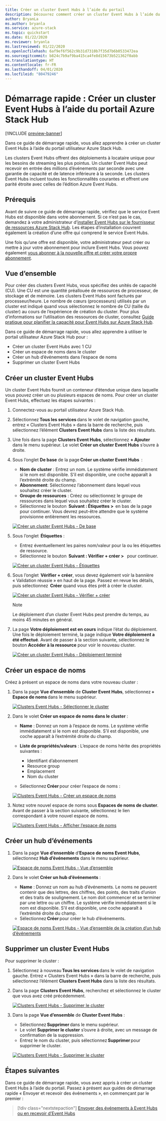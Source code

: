 ```yaml
---
title: Créer un cluster Event Hubs à l’aide du portail
description: Découvrez comment créer un cluster Event Hubs à l’aide du portail utilisateur Azure Stack Hub.
author: BryanLa
ms.author: bryanla
ms.service: azure-stack
ms.topic: quickstart
ms.date: 01/22/2020
ms.reviewer: bryanla
ms.lastreviewed: 01/22/2020
ms.openlocfilehash: 6af9ef6f562c9b31d7310b7f35d7b6b0533472ea
ms.sourcegitcommit: b824c7b9af9ba415ca4fe8d15673b521362f0abb
ms.translationtype: HT
ms.contentlocale: fr-FR
ms.lasthandoff: 04/01/2020
ms.locfileid: "80479246"
---
```

# <a name="quickstart-create-an-event-hubs-cluster-using-the-azure-stack-hub-portal"></a>Démarrage rapide : Créer un cluster Event Hubs à l’aide du portail Azure Stack Hub

[!INCLUDE [preview-banner](../includes/event-hubs-preview.md)]

Dans ce guide de démarrage rapide, vous allez apprendre à créer un cluster Event Hubs à l’aide du portail utilisateur Azure Stack Hub. 

Les clusters Event Hubs offrent des déploiements à locataire unique pour les besoins de streaming les plus pointus. Un cluster Event Hubs peut recevoir en entrée des millions d’événements par seconde avec une garantie de capacité et de latence inférieure à la seconde. Les clusters Event Hubs incluent toutes les fonctionnalités courantes et offrent une parité étroite avec celles de l’édition Azure Event Hubs.

## <a name="prerequisites"></a>Prérequis

Avant de suivre ce guide de démarrage rapide, vérifiez que le service Event Hubs est disponible dans votre abonnement. Si ce n’est pas le cas, demandez à votre administrateur d’[installer Event Hubs sur le fournisseur de ressources Azure Stack Hub](../operator/event-hubs-rp-overview.md). Les étapes d’installation couvrent également la création d’une offre qui comprend le service Event Hubs. 

Une fois qu’une offre est disponible, votre administrateur peut créer ou mettre à jour votre abonnement pour inclure Event Hubs. Vous pouvez également [vous abonner à la nouvelle offre et créer votre propre abonnement](azure-stack-subscribe-services.md).

## <a name="overview"></a>Vue d’ensemble

Pour créer des clusters Event Hubs, vous spécifiez des unités de capacité (CU). Une CU est une quantité préallouée de ressources de processeur, de stockage et de mémoire. Les clusters Event Hubs sont facturés par processeur/heure. Le nombre de cœurs (processeurs) utilisés par un cluster est indiqué quand vous sélectionnez le nombre de CU (taille du cluster) au cours de l’expérience de création du cluster. Pour plus d’informations sur l’utilisation des ressources de cluster, consultez [Guide pratique pour planifier la capacité pour Event Hubs sur Azure Stack Hub](../operator/event-hubs-rp-capacity-planning.md). 

Dans ce guide de démarrage rapide, vous allez apprendre à utiliser le portail utilisateur Azure Stack Hub pour :
- Créer un cluster Event Hubs avec 1 CU
- Créer un espace de noms dans le cluster
- Créer un hub d’événements dans l’espace de noms
- Supprimer un cluster Event Hubs

## <a name="create-an-event-hubs-cluster"></a>Créer un cluster Event Hubs

Un cluster Event Hubs fournit un conteneur d’étendue unique dans laquelle vous pouvez créer un ou plusieurs espaces de noms. Pour créer un cluster Event Hubs, effectuez les étapes suivantes : 

1. Connectez-vous au portail utilisateur Azure Stack Hub.
2. Sélectionnez **Tous les services** dans le volet de navigation gauche, entrez « Clusters Event Hubs » dans la barre de recherche, puis sélectionnez l’élément **Clusters Event Hubs** dans la liste des résultats.
3. Une fois dans la page **Clusters Event Hubs**, sélectionnez **+ Ajouter** dans le menu supérieur. Le volet **Créer un cluster Event Hubs** s’ouvre à droite.
4. Sous l’onglet **De base** de la page **Créer un cluster Event Hubs**  :  
   - **Nom de cluster** : Entrez un nom. Le système vérifie immédiatement si le nom est disponible. S’il est disponible, une coche apparaît à l’extrémité droite du champ. 
   - **Abonnement**: Sélectionnez l’abonnement dans lequel vous souhaitez créer le cluster. 
   - **Groupe de ressources** : Créez ou sélectionnez le groupe de ressources dans lequel vous souhaitez créer le cluster. 
   - Sélectionnez le bouton  **Suivant : Étiquettes >**  en bas de la page pour continuer. Vous devrez peut-être attendre que le système provisionne entièrement les ressources. 

   [![Créer un cluster Event Hubs - De base](media/event-hubs-quickstart-cluster-portal/1-create-cluster-basics.png)](media/event-hubs-quickstart-cluster-portal/1-create-cluster-basics.png#lightbox)

5. Sous l’onglet  **Étiquettes** : 
   - Entrez éventuellement les paires nom/valeur pour la ou les étiquettes de ressource.  
   - Sélectionnez le bouton  **Suivant : Vérifier + créer >**   pour continuer. 

   [![Créer un cluster Event Hubs - Étiquettes](media/event-hubs-quickstart-cluster-portal/1-create-cluster-tags.png)](media/event-hubs-quickstart-cluster-portal/1-create-cluster-tags.png#lightbox)

6. Sous l’onglet  **Vérifier + créer**, vous devez également voir la bannière « Validation réussie » en haut de la page. Passez en revue les détails, puis sélectionnez  **Créer** quand vous êtes prêt à créer le cluster. 

   [![Créer un cluster Event Hubs - Vérifier + créer](media/event-hubs-quickstart-cluster-portal/1-create-cluster-review.png)](media/event-hubs-quickstart-cluster-portal/1-create-cluster-review.png#lightbox)

   >[!NOTE]
   > Le déploiement d’un cluster Event Hubs peut prendre du temps, au moins 45 minutes en général.

7. La page **Votre déploiement est en cours** indique l’état du déploiement. Une fois le déploiement terminé, la page indique **Votre déploiement a été effectué**. Avant de passer à la section suivante, sélectionnez le bouton **Accéder à la ressource** pour voir le nouveau cluster.

   [![Créer un cluster Event Hubs - Déploiement terminé](media/event-hubs-quickstart-cluster-portal/1-deployment-complete.png)](media/event-hubs-quickstart-cluster-portal/1-deployment-complete.png#lightbox)


## <a name="create-a-namespace"></a>Créer un espace de noms

Créez à présent un espace de noms dans votre nouveau cluster :

1. Dans la page **Vue d’ensemble** de **Cluster Event Hubs**, sélectionnez **+ Espace de noms** dans le menu supérieur. 

   [![Clusters Event Hubs - Sélectionner le cluster](media/event-hubs-quickstart-cluster-portal/2-view-cluster.png)](media/event-hubs-quickstart-cluster-portal/2-view-cluster.png#lightbox)

2. Dans le volet **Créer un espace de noms dans le cluster** :

   - **Name** : Donnez un nom à l’espace de noms. Le système vérifie immédiatement si le nom est disponible. S’il est disponible, une coche apparaît à l’extrémité droite du champ. 
   - **Liste de propriétés/valeurs** : L’espace de noms hérite des propriétés suivantes : 
     - Identifiant d’abonnement 
     - Resource group 
     - Emplacement 
     - Nom du cluster 

   - Sélectionnez **Créer** pour créer l’espace de noms :

   [![Clusters Event Hubs - Créer un espace de noms](media/event-hubs-quickstart-cluster-portal/2-view-cluster-create-namespace.png)](media/event-hubs-quickstart-cluster-portal/2-view-cluster-create-namespace.png#lightbox)

3. Notez votre nouvel espace de noms sous **Espaces de noms de cluster**. Avant de passer à la section suivante, sélectionnez le lien correspondant à votre nouvel espace de noms. 

   [![Clusters Event Hubs - Afficher l’espace de noms](media/event-hubs-quickstart-cluster-portal/2-view-cluster-with-namespace.png)](media/event-hubs-quickstart-cluster-portal/2-view-cluster-with-namespace.png#lightbox)

## <a name="create-an-event-hub"></a>Créer un hub d’événements

1. Dans la page **Vue d’ensemble** d’**Espace de noms Event Hubs**, sélectionnez **Hub d’événements** dans le menu supérieur.  

   [![Espace de noms Event Hubs - Vue d’ensemble](media/event-hubs-quickstart-cluster-portal/3-event-hubs-namespace-overview.png)](media/event-hubs-quickstart-cluster-portal/3-event-hubs-namespace-overview.png#lightbox)

2. Dans le volet **Créer un hub d’événements** :
   - **Name** : Donnez un nom au hub d’événements. Le noms ne peuvent contenir que des lettres, des chiffres, des points, des traits d’union et des traits de soulignement. Le nom doit commencer et se terminer par une lettre ou un chiffre. Le système vérifie immédiatement si le nom est disponible. S’il est disponible, une coche apparaît à l’extrémité droite du champ.
   - Sélectionnez **Créer** pour créer le hub d’événements.

   [![Espace de noms Event Hubs - Vue d’ensemble de la création d’un hub d’événements](media/event-hubs-quickstart-cluster-portal/3-event-hubs-namespace-overview-create-event-hub.png)](media/event-hubs-quickstart-cluster-portal/3-event-hubs-namespace-overview-create-event-hub.png#lightbox)

## <a name="delete-an-event-hubs-cluster"></a>Supprimer un cluster Event Hubs

Pour supprimer le cluster :

1. Sélectionnez à nouveau **Tous les services** dans le volet de navigation gauche. Entrez « Clusters Event Hubs » dans la barre de recherche, puis sélectionnez l’élément **Clusters Event Hubs** dans la liste des résultats.
2. Dans la page **Clusters Event Hubs**, recherchez et sélectionnez le cluster que vous avez créé précédemment.

   [![Clusters Event Hubs - Supprimer le cluster](media/event-hubs-quickstart-cluster-portal/4-delete-cluster-clusters.png)](media/event-hubs-quickstart-cluster-portal/4-delete-cluster-clusters.png#lightbox)

3. Dans la page **Vue d’ensemble** de **Cluster Event Hubs** :
   - Sélectionnez **Supprimer** dans le menu supérieur.  
   - Le volet **Supprimer le cluster** s’ouvre à droite, avec un message de confirmation de la suppression. 
   - Entrez le nom du cluster, puis sélectionnez **Supprimer** pour supprimer le cluster. 

   [![Clusters Event Hubs - Supprimer le cluster](media/event-hubs-quickstart-cluster-portal/4-delete-cluster-delete.png)](media/event-hubs-quickstart-cluster-portal/4-delete-cluster-delete.png#lightbox)

## <a name="next-steps"></a>Étapes suivantes

Dans ce guide de démarrage rapide, vous avez appris à créer un cluster Event Hubs à l’aide du portail. Passez à présent aux guides de démarrage rapide « Envoyer et recevoir des événements », en commençant par le premier :  

> [!div class="nextstepaction"]
> [Envoyer des événements à Event Hubs ou en recevoir d’Event Hubs](/azure/event-hubs/get-started-dotnet-standard-send-v2)
